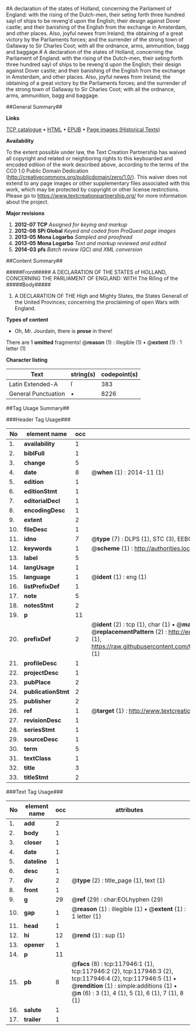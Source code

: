 #A declaration of the states of Holland, concerning the Parliament of England: with the rising of the Dutch-men, their seting forth three hundred sayl of ships to be reveng'd upon the English; their design against Dover castle; and their banishing of the English from the exchange in Amsterdam, and other places. Also, joyful newes from Ireland; the obtaining of a great victory by the Parliaments forces; and the surrender of the strong town of Gallaway to Sir Charles Coot; with all the ordnance, arms, ammunition, bagg and baggage.#
A declaration of the states of Holland, concerning the Parliament of England: with the rising of the Dutch-men, their seting forth three hundred sayl of ships to be reveng'd upon the English; their design against Dover castle; and their banishing of the English from the exchange in Amsterdam, and other places. Also, joyful newes from Ireland; the obtaining of a great victory by the Parliaments forces; and the surrender of the strong town of Gallaway to Sir Charles Coot; with all the ordnance, arms, ammunition, bagg and baggage.

##General Summary##

**Links**

[TCP catalogue](http://www.ota.ox.ac.uk/tcp/)  • 
[HTML](http://tei.it.ox.ac.uk/tcp/Texts-HTML/free/A82/A82235.html)  • 
[EPUB](http://tei.it.ox.ac.uk/tcp/Texts-EPUB/free/A82/A82235.epub) • 
[Page images (Historical Texts)](https://historicaltexts.jisc.ac.uk/eebo-99865697e)

**Availability**

To the extent possible under law, the Text Creation Partnership has waived all copyright and related or neighboring rights to this keyboarded and encoded edition of the work described above, according to the terms of the CC0 1.0 Public Domain Dedication (http://creativecommons.org/publicdomain/zero/1.0/). This waiver does not extend to any page images or other supplementary files associated with this work, which may be protected by copyright or other license restrictions. Please go to https://www.textcreationpartnership.org/ for more information about the project.

**Major revisions**

1. __2012-07__ __TCP__ *Assigned for keying and markup*
1. __2012-08__ __SPi Global__ *Keyed and coded from ProQuest page images*
1. __2013-05__ __Mona Logarbo__ *Sampled and proofread*
1. __2013-05__ __Mona Logarbo__ *Text and markup reviewed and edited*
1. __2014-03__ __pfs__ *Batch review (QC) and XML conversion*

##Content Summary##

#####Front#####
A DECLARATION OF THE STATES of HOLLAND, CONCERNING THE PARLIAMENT OF ENGLAND: WITH The Riſing of the
#####Body#####

1. A DECLARATION OF THE High and Mighty States, the States Generall of the United Provinces; concerning the proclaiming of open Wars with England.

**Types of content**

  * Oh, Mr. Jourdain, there is **prose** in there!

There are 1 **omitted** fragments! 
 @__reason__ (1) : illegible (1)  •  @__extent__ (1) : 1 letter (1)

**Character listing**


|Text|string(s)|codepoint(s)|
|---|---|---|
|Latin Extended-A|ſ|383|
|General Punctuation|•|8226|

##Tag Usage Summary##

###Header Tag Usage###

|No|element name|occ|attributes|
|---|---|---|---|
|1.|__availability__|1||
|2.|__biblFull__|1||
|3.|__change__|5||
|4.|__date__|8| @__when__ (1) : 2014-11 (1)|
|5.|__edition__|1||
|6.|__editionStmt__|1||
|7.|__editorialDecl__|1||
|8.|__encodingDesc__|1||
|9.|__extent__|2||
|10.|__fileDesc__|1||
|11.|__idno__|7| @__type__ (7) : DLPS (1), STC (3), EEBO-CITATION (1), PROQUEST (1), VID (1)|
|12.|__keywords__|1| @__scheme__ (1) : http://authorities.loc.gov/ (1)|
|13.|__label__|5||
|14.|__langUsage__|1||
|15.|__language__|1| @__ident__ (1) : eng (1)|
|16.|__listPrefixDef__|1||
|17.|__note__|5||
|18.|__notesStmt__|2||
|19.|__p__|11||
|20.|__prefixDef__|2| @__ident__ (2) : tcp (1), char (1)  •  @__matchPattern__ (2) : ([0-9\-]+):([0-9IVX]+) (1), (.+) (1)  •  @__replacementPattern__ (2) : http://eebo.chadwyck.com/downloadtiff?vid=$1&page=$2 (1), https://raw.githubusercontent.com/textcreationpartnership/Texts/master/tcpchars.xml#$1 (1)|
|21.|__profileDesc__|1||
|22.|__projectDesc__|1||
|23.|__pubPlace__|2||
|24.|__publicationStmt__|2||
|25.|__publisher__|2||
|26.|__ref__|1| @__target__ (1) : http://www.textcreationpartnership.org/docs/. (1)|
|27.|__revisionDesc__|1||
|28.|__seriesStmt__|1||
|29.|__sourceDesc__|1||
|30.|__term__|5||
|31.|__textClass__|1||
|32.|__title__|3||
|33.|__titleStmt__|2||


###Text Tag Usage###

|No|element name|occ|attributes|
|---|---|---|---|
|1.|__add__|2||
|2.|__body__|1||
|3.|__closer__|1||
|4.|__date__|1||
|5.|__dateline__|1||
|6.|__desc__|1||
|7.|__div__|2| @__type__ (2) : title_page (1), text (1)|
|8.|__front__|1||
|9.|__g__|29| @__ref__ (29) : char:EOLhyphen (29)|
|10.|__gap__|1| @__reason__ (1) : illegible (1)  •  @__extent__ (1) : 1 letter (1)|
|11.|__head__|1||
|12.|__hi__|12| @__rend__ (1) : sup (1)|
|13.|__opener__|1||
|14.|__p__|11||
|15.|__pb__|8| @__facs__ (8) : tcp:117946:1 (1), tcp:117946:2 (2), tcp:117946:3 (2), tcp:117946:4 (2), tcp:117946:5 (1)  •  @__rendition__ (1) : simple:additions (1)  •  @__n__ (6) : 3 (1), 4 (1), 5 (1), 6 (1), 7 (1), 8 (1)|
|16.|__salute__|1||
|17.|__trailer__|1||
